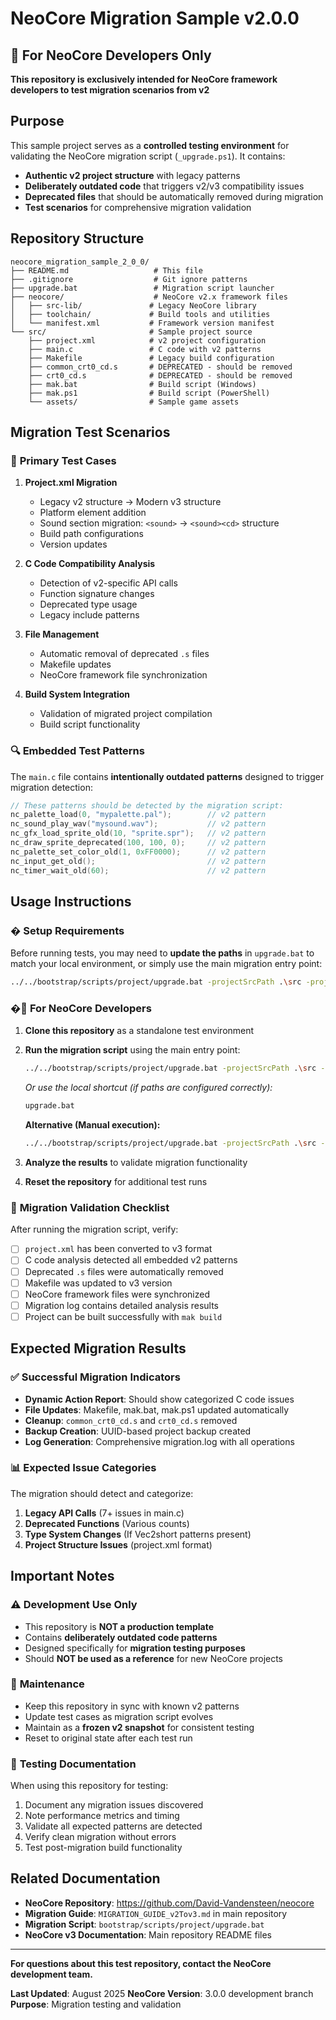 # NeoCore Migration Sample v2.0.0

## 🧪 For NeoCore Developers Only

**This repository is exclusively intended for NeoCore framework developers to test migration scenarios from v2**

## Purpose

This sample project serves as a **controlled testing environment** for validating the NeoCore  migration script (`_upgrade.ps1`). It contains:

- **Authentic v2 project structure** with legacy patterns
- **Deliberately outdated code** that triggers v2/v3 compatibility issues
- **Deprecated files** that should be automatically removed during migration
- **Test scenarios** for comprehensive migration validation

## Repository Structure

```
neocore_migration_sample_2_0_0/
├── README.md                   # This file
├── .gitignore                  # Git ignore patterns
├── upgrade.bat                 # Migration script launcher
├── neocore/                    # NeoCore v2.x framework files
│   ├── src-lib/               # Legacy NeoCore library
│   ├── toolchain/             # Build tools and utilities
│   └── manifest.xml           # Framework version manifest
└── src/                       # Sample project source
    ├── project.xml            # v2 project configuration
    ├── main.c                 # C code with v2 patterns
    ├── Makefile               # Legacy build configuration
    ├── common_crt0_cd.s       # DEPRECATED - should be removed
    ├── crt0_cd.s              # DEPRECATED - should be removed
    ├── mak.bat                # Build script (Windows)
    ├── mak.ps1                # Build script (PowerShell)
    └── assets/                # Sample game assets
```

## Migration Test Scenarios

### 🎯 **Primary Test Cases**

1. **Project.xml Migration**
   - Legacy v2 structure → Modern v3 structure
   - Platform element addition
   - Sound section migration: `<sound>` → `<sound><cd>` structure
   - Build path configurations
   - Version updates

2. **C Code Compatibility Analysis**
   - Detection of v2-specific API calls
   - Function signature changes
   - Deprecated type usage
   - Legacy include patterns

3. **File Management**
   - Automatic removal of deprecated `.s` files
   - Makefile updates
   - NeoCore framework file synchronization

4. **Build System Integration**
   - Validation of migrated project compilation
   - Build script functionality

### 🔍 **Embedded Test Patterns**

The `main.c` file contains **intentionally outdated patterns** designed to trigger migration detection:

```c
// These patterns should be detected by the migration script:
nc_palette_load(0, "mypalette.pal");        // v2 pattern
nc_sound_play_wav("mysound.wav");           // v2 pattern
nc_gfx_load_sprite_old(10, "sprite.spr");   // v2 pattern
nc_draw_sprite_deprecated(100, 100, 0);     // v2 pattern
nc_palette_set_color_old(1, 0xFF0000);      // v2 pattern
nc_input_get_old();                         // v2 pattern
nc_timer_wait_old(60);                      // v2 pattern
```

## Usage Instructions

### � **Setup Requirements**

Before running tests, you may need to **update the paths** in `upgrade.bat` to match your local environment, or simply use the main migration entry point:

```bash
../../bootstrap/scripts/project/upgrade.bat -projectSrcPath .\src -projectNeocorePath .\neocore
```

### �🚀 **For NeoCore Developers**

1. **Clone this repository** as a standalone test environment
2. **Run the migration script** using the main entry point:
   ```bash
   ../../bootstrap/scripts/project/upgrade.bat -projectSrcPath .\src -projectNeocorePath .\neocore
   ```
   *Or use the local shortcut (if paths are configured correctly):*
   ```bash
   upgrade.bat
   ```

   **Alternative (Manual execution):**
   ```bash
   ../../bootstrap/scripts/project/upgrade.bat -projectSrcPath .\src -projectNeocorePath .\neocore
   ```
3. **Analyze the results** to validate migration functionality
4. **Reset the repository** for additional test runs

### 🔄 **Migration Validation Checklist**

After running the migration script, verify:

- [ ] `project.xml` has been converted to v3 format
- [ ] C code analysis detected all embedded v2 patterns
- [ ] Deprecated `.s` files were automatically removed
- [ ] Makefile was updated to v3 version
- [ ] NeoCore framework files were synchronized
- [ ] Migration log contains detailed analysis results
- [ ] Project can be built successfully with `mak build`

## Expected Migration Results

### ✅ **Successful Migration Indicators**

- **Dynamic Action Report**: Should show categorized C code issues
- **File Updates**: Makefile, mak.bat, mak.ps1 updated automatically
- **Cleanup**: `common_crt0_cd.s` and `crt0_cd.s` removed
- **Backup Creation**: UUID-based project backup created
- **Log Generation**: Comprehensive migration.log with all operations

### 📊 **Expected Issue Categories**

The migration should detect and categorize:

1. **Legacy API Calls** (7+ issues in main.c)
2. **Deprecated Functions** (Various counts)
3. **Type System Changes** (If Vec2short patterns present)
4. **Project Structure Issues** (project.xml format)

## Important Notes

### ⚠️ **Development Use Only**

- This repository is **NOT a production template**
- Contains **deliberately outdated code patterns**
- Designed specifically for **migration testing purposes**
- Should **NOT be used as a reference** for new NeoCore projects

### 🔧 **Maintenance**

- Keep this repository in sync with known v2 patterns
- Update test cases as migration script evolves
- Maintain as a **frozen v2 snapshot** for consistent testing
- Reset to original state after each test run

### 📝 **Testing Documentation**

When using this repository for testing:

1. Document any migration issues discovered
2. Note performance metrics and timing
3. Validate all expected patterns are detected
4. Verify clean migration without errors
5. Test post-migration build functionality

## Related Documentation

- **NeoCore Repository**: https://github.com/David-Vandensteen/neocore
- **Migration Guide**: `MIGRATION_GUIDE_v2Tov3.md` in main repository
- **Migration Script**: `bootstrap/scripts/project/upgrade.bat`
- **NeoCore v3 Documentation**: Main repository README files

---

**For questions about this test repository, contact the NeoCore development team.**

**Last Updated**: August 2025
**NeoCore Version**: 3.0.0 development branch
**Purpose**: Migration testing and validation
